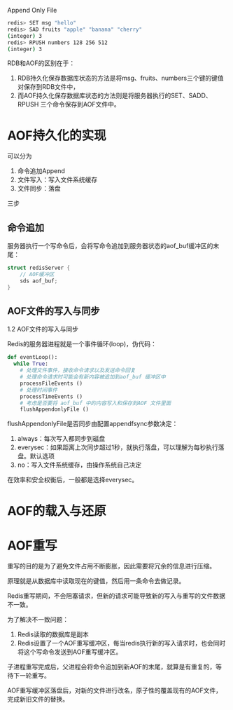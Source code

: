 Append Only File


```bash
redis> SET msg "hello"
redis> SAD fruits "apple" "banana" "cherry" 
(integer) 3
redis> RPUSH numbers 128 256 512 
(integer) 3
```

RDB和AOF的区别在于：

1. RDB持久化保存数据库状态的方法是将msg、fruits、numbers三个键的键值对保存到RDB文件中，
2. 而AOF持久化保存数据库状态的方法则是将服务器执行的SET、SADD、RPUSH 三个命令保存到AOF文件中。



# AOF持久化的实现

可以分为

1. 命令追加Append
2. 文件写入：写入文件系统缓存
3. 文件同步：落盘

三步

## 命令追加

服务器执行一个写命令后，会将写命令追加到服务器状态的aof_buf缓冲区的末尾：

```c
struct redisServer {
    // AOF缓冲区
    sds aof_buf;
}
```



## AOF文件的写入与同步



1.2 AOF文件的写入与同步

Redis的服务器进程就是一个事件循环(loop)，伪代码：

```python
def eventLoop():
  while True:
    # 处理文件事件，接收命令请求以及发送命令回复
    # 处理命令请求时可能会有新内容被追加到aof_buf 缓冲区中
    processFileEvents ()
    # 处理时间事件 
    processTimeEvents ()
    # 考虑是否要将 aof_buf 中的内容写入和保存到AOF 文件里面 
    flushAppendonlyFile ()
```

flushAppendonlyFile是否同步由配置appendfsync参数决定：

1. always：每次写入都同步到磁盘
2. everysec：如果距离上次同步超过1秒，就执行落盘，可以理解为每秒执行落盘。默认选项
3. no：写入文件系统缓存，由操作系统自己决定

在效率和安全权衡后，一般都是选择everysec。



# AOF的载入与还原




# AOF重写

重写的目的是为了避免文件占用不断膨胀，因此需要将冗余的信息进行压缩。

原理就是从数据库中读取现在的键值，然后用一条命令去做记录。



Redis重写期间，不会阻塞请求，但新的请求可能导致新的写入与重写的文件数据不一致。

为了解决不一致问题：

1. Redis读取的数据库是副本
2. Redis设置了一个AOF重写缓冲区，每当redis执行新的写入请求时，也会同时将这个写命令发送到AOF重写缓冲区。




子进程重写完成后，父进程会将命令追加到新AOF的末尾，就算是有重复的，等待下一轮重写。


AOF重写缓冲区落盘后，对新的文件进行改名，原子性的覆盖现有的AOF文件，完成新旧文件的替换。
